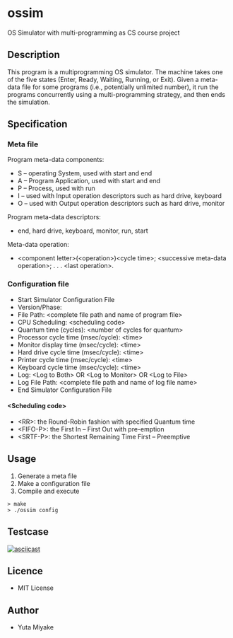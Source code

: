 # ossim
OS Simulator with multi-programming as CS course project

## Description
This program is a multiprogramming OS simulator. 
The machine takes one of the five states (Enter, Ready, Waiting, Running, or Exit). 
Given a meta-data file for some programs (i.e., potentially unlimited number), 
it run the programs concurrently using a multi-programming strategy, and then ends the simulation.

## Specification
### Meta file
Program meta-data components:
* S – operating System, used with start and end
* A – Program Application, used with start and end
* P – Process, used with run
* I – used with Input operation descriptors such as hard drive, keyboard 
* O – used with Output operation descriptors such as hard drive, monitor

Program meta-data descriptors:
* end, hard drive, keyboard, monitor, run, start

Meta-data operation:
* \<component letter\>(\<operation\>)\<cycle time\>; \<successive meta-data operation\>; . . . \<last operation\>.

### Configuration file
* Start Simulator Configuration File
* Version/Phase: <number>
* File Path: \<complete file path and name of program file\>
* CPU Scheduling: \<scheduling code\>
* Quantum time (cycles): \<number of cycles for quantum\> 
* Processor cycle time (msec/cycle): \<time\>
* Monitor display time (msec/cycle): \<time\>
* Hard drive cycle time (msec/cycle): \<time\>
* Printer cycle time (msec/cycle): \<time\>
* Keyboard cycle time (msec/cycle): \<time\>
* Log: \<Log to Both\> OR \<Log to Monitor\> OR \<Log to File\> 
* Log File Path: \<complete file path and name of log file name\> 
* End Simulator Configuration File

#### \<Scheduling code\>
* \<RR\>: the Round-Robin fashion with specified Quantum time
* \<FIFO-P\>: the First In – First Out with pre-emption
* \<SRTF-P\>: the Shortest Remaining Time First – Preemptive

## Usage
1. Generate a meta file
2. Make a configuration file
3. Compile and execute
```
> make
> ./ossim config
```

## Testcase
[![asciicast](https://asciinema.org/a/e0uincumck1oovv3952vjtbpg.png)](https://asciinema.org/a/e0uincumck1oovv3952vjtbpg)

## Licence
* MIT License

## Author
* Yuta Miyake

